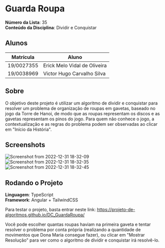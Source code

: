 # Guarda Roupa

**Número da Lista**: 35<br>
**Conteúdo da Disciplina**: Dividir e Conquistar<br>

## Alunos
|Matrícula | Aluno |
| -- | -- |
| 19/0027355  |  Erick Melo Vidal de Oliveira |
| 19/0038969  |  Victor Hugo Carvalho Silva |

## Sobre 
O objetivo deste projeto é utilizar um algoritmo de dividir e conquistar para resolver um problema de organização de roupas em gavetas, baseado no jogo da Torre de Hanoi, de modo que as roupas representam os discos e as gavetas representam os pinos do jogo. Para quem não conhece o jogo, a contextualização e as regras do problema podem ser observadas ao clicar em "Início da História".

## Screenshots
![Screenshot from 2022-12-31 18-32-09](https://user-images.githubusercontent.com/48844857/210155982-f1035210-7c6a-42f6-8c17-6f2601268f98.png)
![Screenshot from 2022-12-31 18-32-35](https://user-images.githubusercontent.com/48844857/210155983-0b735156-a85a-455f-8763-5f6eeddd0fac.png)
![Screenshot from 2022-12-31 18-32-45](https://user-images.githubusercontent.com/48844857/210155984-eb157441-8d80-4080-8f0f-9dc7d2668e41.png)

## Rodando o Projeto 
**Linguagem**: TypeScript<br>
**Framework**: Angular + TailwindCSS<br>

Para testar o projeto, basta entrar neste link: https://projeto-de-algoritmos.github.io/DC_GuardaRoupa/

Você pode escolher quantas roupas haviam na primeira gaveta e tentar resolver o problema por conta própria (realizando a quantidade de movimentos que Dona Maria consegue fazer), ou clicar em "Mostrar Resolução" para ver como o algoritmo de dividir e conquistar irá resolvê-lo.




